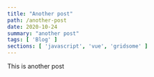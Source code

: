 ```yaml
---
title: "Another post"
path: /another-post
date: 2020-10-24
summary: "another post"
tags: [ 'Blog' ]
sections: [ 'javascript', 'vue', 'gridsome' ]
---
```


This is another post

